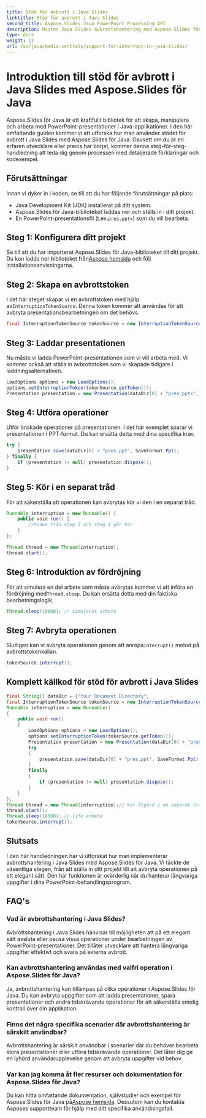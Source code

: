```yaml
---
title: Stöd för avbrott i Java Slides
linktitle: Stöd för avbrott i Java Slides
second_title: Aspose.Slides Java PowerPoint Processing API
description: Master Java Slides avbrottshantering med Aspose.Slides för Java. Den här detaljerade guiden ger steg-för-steg-instruktioner och kodexempel för sömlös avbrottshantering.
type: docs
weight: 12
url: /sv/java/media-controls/support-for-interrupt-in-java-slides/
---
```

# Introduktion till stöd för avbrott i Java Slides med Aspose.Slides för Java

Aspose.Slides för Java är ett kraftfullt bibliotek för att skapa, manipulera och arbeta med PowerPoint-presentationer i Java-applikationer. I den här omfattande guiden kommer vi att utforska hur man använder stödet för avbrott i Java Slides med Aspose.Slides för Java. Oavsett om du är en erfaren utvecklare eller precis har börjat, kommer denna steg-för-steg-handledning att leda dig genom processen med detaljerade förklaringar och kodexempel.

## Förutsättningar

Innan vi dyker in i koden, se till att du har följande förutsättningar på plats:

- Java Development Kit (JDK) installerat på ditt system.
- Aspose.Slides för Java-biblioteket laddas ner och ställs in i ditt projekt.
-  En PowerPoint-presentationsfil (t.ex.`pres.pptx`) som du vill bearbeta.

## Steg 1: Konfigurera ditt projekt

 Se till att du har importerat Aspose.Slides för Java-biblioteket till ditt projekt. Du kan ladda ner biblioteket från[Aspose hemsida](https://reference.aspose.com/slides/java/) och följ installationsanvisningarna.

## Steg 2: Skapa en avbrottstoken

 I det här steget skapar vi en avbrottstoken med hjälp av`InterruptionTokenSource`. Denna token kommer att användas för att avbryta presentationsbearbetningen om det behövs.

```java
final InterruptionTokenSource tokenSource = new InterruptionTokenSource();
```

## Steg 3: Laddar presentationen

Nu måste vi ladda PowerPoint-presentationen som vi vill arbeta med. Vi kommer också att ställa in avbrottstoken som vi skapade tidigare i laddningsalternativen.

```java
LoadOptions options = new LoadOptions();
options.setInterruptionToken(tokenSource.getToken());
Presentation presentation = new Presentation(dataDir[0] + "pres.pptx", options);
```

## Steg 4: Utföra operationer

Utför önskade operationer på presentationen. I det här exemplet sparar vi presentationen i PPT-format. Du kan ersätta detta med dina specifika krav.

```java
try {
    presentation.save(dataDir[0] + "pres.ppt", SaveFormat.Ppt);
} finally {
    if (presentation != null) presentation.dispose();
}
```

## Steg 5: Kör i en separat tråd

För att säkerställa att operationen kan avbrytas kör vi den i en separat tråd.

```java
Runnable interruption = new Runnable() {
    public void run() {
        //Koden från steg 3 och steg 4 går här
    }
};

Thread thread = new Thread(interruption);
thread.start();
```

## Steg 6: Introduktion av fördröjning

 För att simulera en del arbete som måste avbrytas kommer vi att införa en fördröjning med`Thread.sleep`. Du kan ersätta detta med din faktiska bearbetningslogik.

```java
Thread.sleep(10000); // Simulerat arbete
```

## Steg 7: Avbryta operationen

 Slutligen kan vi avbryta operationen genom att anropa`interrupt()` metod på avbrottstokenkällan.

```java
tokenSource.interrupt();
```

## Komplett källkod för stöd för avbrott i Java Slides

```java
final String[] dataDir = {"Your Document Directory";
final InterruptionTokenSource tokenSource = new InterruptionTokenSource();
Runnable interruption = new Runnable()
{
	public void run()
	{
		LoadOptions options = new LoadOptions();
		options.setInterruptionToken(tokenSource.getToken());
		Presentation presentation = new Presentation(dataDir[0] + "pres.pptx", options);
		try
		{
			presentation.save(dataDir[0] + "pres.ppt", SaveFormat.Ppt);
		}
		finally
		{
			if (presentation != null) presentation.dispose();
		}
	}
};
Thread thread = new Thread(interruption);// kör åtgärd i en separat tråd
thread.start();
Thread.sleep(10000); // lite arbete
tokenSource.interrupt();
```

## Slutsats

I den här handledningen har vi utforskat hur man implementerar avbrottshantering i Java Slides med Aspose.Slides för Java. Vi täckte de väsentliga stegen, från att ställa in ditt projekt till att avbryta operationen på ett elegant sätt. Den här funktionen är ovärderlig när du hanterar långvariga uppgifter i dina PowerPoint-behandlingsprogram.

## FAQ's

### Vad är avbrottshantering i Java Slides?

Avbrottshantering i Java Slides hänvisar till möjligheten att på ett elegant sätt avsluta eller pausa vissa operationer under bearbetningen av PowerPoint-presentationer. Det tillåter utvecklare att hantera långvariga uppgifter effektivt och svara på externa avbrott.

### Kan avbrottshantering användas med valfri operation i Aspose.Slides för Java?

Ja, avbrottshantering kan tillämpas på olika operationer i Aspose.Slides för Java. Du kan avbryta uppgifter som att ladda presentationer, spara presentationer och andra tidskrävande operationer för att säkerställa smidig kontroll över din applikation.

### Finns det några specifika scenarier där avbrottshantering är särskilt användbar?

Avbrottshantering är särskilt användbar i scenarier där du behöver bearbeta stora presentationer eller utföra tidskrävande operationer. Det låter dig ge en lyhörd användarupplevelse genom att avbryta uppgifter vid behov.

### Var kan jag komma åt fler resurser och dokumentation för Aspose.Slides för Java?

Du kan hitta omfattande dokumentation, självstudier och exempel för Aspose.Slides för Java på[Aspose hemsida](https://reference.aspose.com/slides/java/). Dessutom kan du kontakta Asposes supportteam för hjälp med ditt specifika användningsfall.